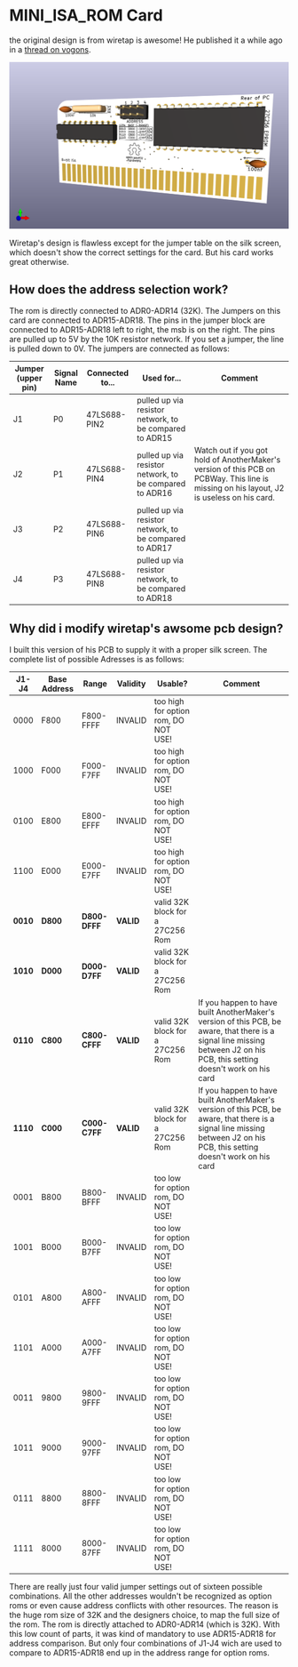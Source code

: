 # MINI_ISA_ROM Card

the original design is from wiretap is awesome! He published it a while ago in a [thread on vogons](https://www.vogons.org/viewtopic.php?t=82499).

![image of pcb](https://github.com/VollMich/MINI_ISA_ROM/blob/main/front_new.png?raw=true)

Wiretap's design is flawless except for the jumper table on the silk screen, which doesn't show the correct settings for the card. But his card works great otherwise.

## How does the address selection work?
The rom is directly connected to ADR0-ADR14 (32K). The Jumpers on this card are connected to ADR15-ADR18. The pins in the jumper block are connected to ADR15-ADR18 left to right, the msb is on the right. The pins are pulled up to 5V by the 10K resistor network. If you set a jumper, the line is pulled down to 0V. The jumpers are connected as follows:

| Jumper (upper pin)| Signal Name| Connected to...| Used for...| Comment |
|-------------------|-----------|----------------|-------------|---------|
|J1                | P0        | 47LS688-PIN2   | pulled up via resistor network, to be compared to ADR15||
|J2                | P1        | 47LS688-PIN4   | pulled up via resistor network, to be compared to ADR16| Watch out if you got hold of AnotherMaker's version of this PCB on PCBWay. This line is missing on his layout, J2 is useless on his card.|
|J3                | P2        | 47LS688-PIN6   | pulled up via resistor network, to be compared to ADR17||
|J4                | P3        | 47LS688-PIN8   | pulled up via resistor network, to be compared to ADR18||

## Why did i modify wiretap's awsome pcb design?
I built this version of his PCB to supply it with a proper silk screen. The complete list of possible Adresses is as follows:

|J1-J4|Base Address| Range | Validity | Usable? | Comment |
|-----|------------|-------|----------|---------|---------|
|0000|F800| F800-FFFF | INVALID | too high for option rom, DO NOT USE!||
|1000|F000| F000-F7FF | INVALID | too high for option rom, DO NOT USE!||
|0100|E800| E800-EFFF | INVALID | too high for option rom, DO NOT USE!||
|1100|E000| E000-E7FF | INVALID | too high for option rom, DO NOT USE!||
|**0010**|**D800**| **D800-DFFF** | **VALID**   | valid 32K block for a 27C256 Rom    || 
|**1010**|**D000**| **D000-D7FF** | **VALID**   | valid 32K block for a 27C256 Rom    ||
|**0110**|**C800**| **C800-CFFF** | **VALID**   | valid 32K block for a 27C256 Rom    | If you happen to have built AnotherMaker's version of this PCB, be aware, that there is a signal line missing between J2 on his PCB, this setting doesn't work on his card| 
|**1110**|**C000**| **C000-C7FF** | **VALID**   | valid 32K block for a 27C256 Rom    | If you happen to have built AnotherMaker's version of this PCB, be aware, that there is a signal line missing between J2 on his PCB, this setting doesn't work on his card|  
|0001|B800| B800-BFFF | INVALID | too low for option rom, DO NOT USE! ||
|1001|B000| B000-B7FF | INVALID | too low for option rom, DO NOT USE! ||
|0101|A800| A800-AFFF | INVALID | too low for option rom, DO NOT USE! ||
|1101|A000| A000-A7FF | INVALID | too low for option rom, DO NOT USE! ||
|0011|9800| 9800-9FFF | INVALID | too low for option rom, DO NOT USE! ||
|1011|9000| 9000-97FF | INVALID | too low for option rom, DO NOT USE! ||
|0111|8800| 8800-8FFF | INVALID | too low for option rom, DO NOT USE! ||
|1111|8000| 8000-87FF | INVALID | too low for option rom, DO NOT USE! ||


There are really just four valid jumper settings out of sixteen possible combinations. All the other addresses wouldn't be recognized as option roms or even cause address conflicts with other resources. The reason is the huge rom size of 32K and the designers choice, to map the full size of the rom. The rom is directly attached to ADR0-ADR14 (which is 32K). With this low count of parts, it was kind of mandatory to use ADR15-ADR18 for address comparison. But only four combinations of J1-J4 wich are used to compare to ADR15-ADR18 end up in the address range for option roms.
